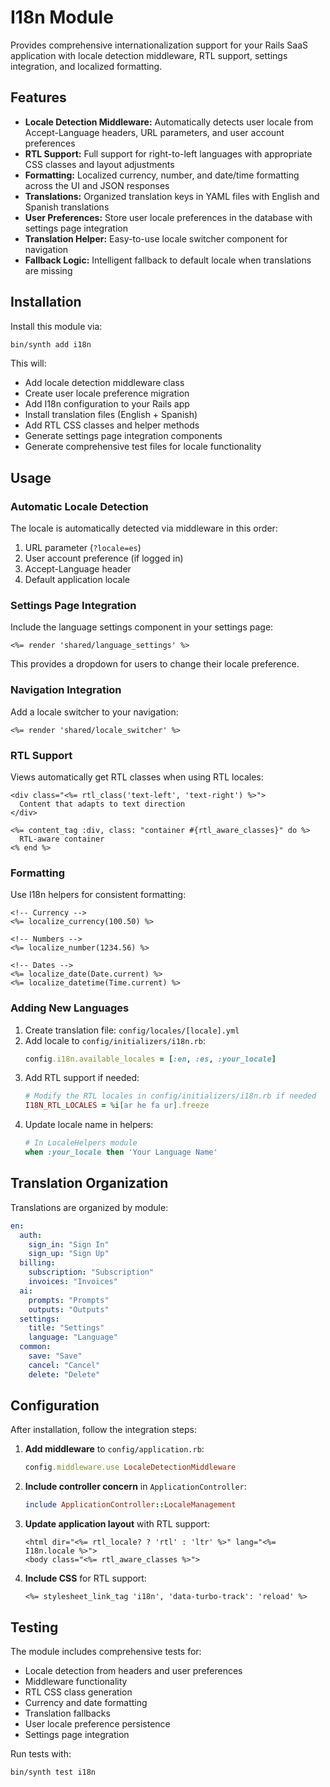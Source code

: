 # I18n Module

Provides comprehensive internationalization support for your Rails SaaS application with locale detection middleware, RTL support, settings integration, and localized formatting.

## Features

- **Locale Detection Middleware:** Automatically detects user locale from Accept-Language headers, URL parameters, and user account preferences
- **RTL Support:** Full support for right-to-left languages with appropriate CSS classes and layout adjustments
- **Formatting:** Localized currency, number, and date/time formatting across the UI and JSON responses
- **Translations:** Organized translation keys in YAML files with English and Spanish translations
- **User Preferences:** Store user locale preferences in the database with settings page integration
- **Translation Helper:** Easy-to-use locale switcher component for navigation
- **Fallback Logic:** Intelligent fallback to default locale when translations are missing

## Installation

Install this module via:

```sh
bin/synth add i18n
```

This will:
- Add locale detection middleware class
- Create user locale preference migration
- Add I18n configuration to your Rails app
- Install translation files (English + Spanish)
- Add RTL CSS classes and helper methods
- Generate settings page integration components
- Generate comprehensive test files for locale functionality

## Usage

### Automatic Locale Detection

The locale is automatically detected via middleware in this order:
1. URL parameter (`?locale=es`)
2. User account preference (if logged in)
3. Accept-Language header
4. Default application locale

### Settings Page Integration

Include the language settings component in your settings page:

```erb
<%= render 'shared/language_settings' %>
```

This provides a dropdown for users to change their locale preference.

### Navigation Integration

Add a locale switcher to your navigation:

```erb
<%= render 'shared/locale_switcher' %>
```

### RTL Support

Views automatically get RTL classes when using RTL locales:

```erb
<div class="<%= rtl_class('text-left', 'text-right') %>">
  Content that adapts to text direction
</div>

<%= content_tag :div, class: "container #{rtl_aware_classes}" do %>
  RTL-aware container
<% end %>
```

### Formatting

Use I18n helpers for consistent formatting:

```erb
<!-- Currency -->
<%= localize_currency(100.50) %>

<!-- Numbers -->
<%= localize_number(1234.56) %>

<!-- Dates -->
<%= localize_date(Date.current) %>
<%= localize_datetime(Time.current) %>
```

### Adding New Languages

1. Create translation file: `config/locales/[locale].yml`
2. Add locale to `config/initializers/i18n.rb`:
   ```ruby
   config.i18n.available_locales = [:en, :es, :your_locale]
   ```
3. Add RTL support if needed:
   ```ruby
   # Modify the RTL locales in config/initializers/i18n.rb if needed
   I18N_RTL_LOCALES = %i[ar he fa ur].freeze
   ```
4. Update locale name in helpers:
   ```ruby
   # In LocaleHelpers module
   when :your_locale then 'Your Language Name'
   ```

## Translation Organization

Translations are organized by module:

```yaml
en:
  auth:
    sign_in: "Sign In"
    sign_up: "Sign Up"
  billing:
    subscription: "Subscription"
    invoices: "Invoices"
  ai:
    prompts: "Prompts"
    outputs: "Outputs"
  settings:
    title: "Settings"
    language: "Language"
  common:
    save: "Save"
    cancel: "Cancel"
    delete: "Delete"
```

## Configuration

After installation, follow the integration steps:

1. **Add middleware** to `config/application.rb`:
   ```ruby
   config.middleware.use LocaleDetectionMiddleware
   ```

2. **Include controller concern** in `ApplicationController`:
   ```ruby
   include ApplicationController::LocaleManagement
   ```

3. **Update application layout** with RTL support:
   ```erb
   <html dir="<%= rtl_locale? ? 'rtl' : 'ltr' %>" lang="<%= I18n.locale %>">
   <body class="<%= rtl_aware_classes %>">
   ```

4. **Include CSS** for RTL support:
   ```erb
   <%= stylesheet_link_tag 'i18n', 'data-turbo-track': 'reload' %>
   ```

## Testing

The module includes comprehensive tests for:
- Locale detection from headers and user preferences
- Middleware functionality
- RTL CSS class generation
- Currency and date formatting
- Translation fallbacks
- User locale preference persistence
- Settings page integration

Run tests with:
```sh
bin/synth test i18n
```